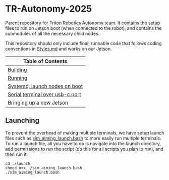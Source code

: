 # TR-Autonomy-2025

Parent repository for Triton Robotics Autonomy team. It contains the setup files to run on Jetson boot (when connected to the robot), and contains the submodules of all the necessary child nodes.

This repository should only include final, runnable code that follows coding conventions in [Styles.md](./Styles.md) and works on our Jetson.

| Table of Contents|
|---------------------------|
| [Building](#Building)|
| [Running](#Running)|
| [Systemd, launch nodes on boot](.md/systemd.md)|
| [Serial terminal over usb-c port](.md/serial_terminal.md)|
| [Bringing up a new Jetson](.md/jetson_setup.md)|

## Launching

To prevent the overhead of making multiple terminals, we have setup launch files such as [sim_aiming_launch.bash](./launch/sim_aiming_launch.bash) to more easily run multiple terminals. To run a launch file, all you have to do is navigate into the launch directory, add permissions to run the script (do this for all scripts you plan to run), and then run it.

```
cd ./launch
chmod u+x ./sim_aiming_launch.bash
./sim_aiming_launch.bash
```
